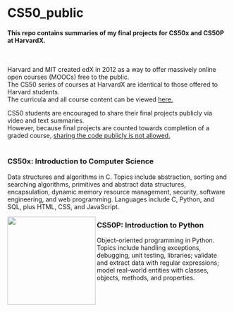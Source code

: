 # CS50_public

#### This repo contains summaries of my final projects for CS50x and CS50P at HarvardX.  
<br>
    
Harvard and MIT created edX in 2012 as a way to offer massively online open courses (MOOCs) free to the public.  
The CS50 series of courses at HarvardX are identical to those offered to Harvard students.  
The curricula and all course content can be viewed <a href="https://cs50.harvard.edu/x/2024/courses/" > here. </a>

CS50 students are encouraged to share their final projects publicly via video and text summaries.  
However, because final projects are counted towards completion of a graded course,  <a href="https://cs50.harvard.edu/x/2024/honesty/" title="Academic integrity statement and details"> sharing the code publicly is not allowed. </a>  
<br>


### CS50x: Introduction to Computer Science

Data structures and algorithms in C. 
Topics include abstraction, sorting and searching algorithms, primitives and abstract data structures, encapsulation, dynamic memory resource management, security, software engineering, and web programming. Languages include C, Python, and SQL, plus HTML, CSS, and JavaScript.

<img src = "https://certificates.cs50.io/a55d244c-46c3-4ba2-ac7e-ab521c5d7189.png?size=100x" width=200 align=left alt="" title="Certificate of Completion CS50x"/>

### CS50P: Introduction to Python

Object-oriented programming in Python. 
Topics include handling exceptions, debugging, unit testing, libraries; validate and extract data with regular expressions; model real-world entities with classes, objects, methods, and properties. 
